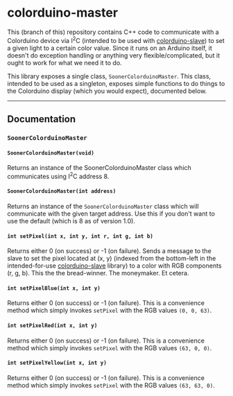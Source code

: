 # colorduino-master

This (branch of this) repository contains C++ code to communicate with a Colorduino device via I<sup>2</sup>C (intended to be used with [colorduino-slave](https://github.com/Sooner-IEEE-Robotics/colorduino-slave)) to set a given light to a certain color value. Since it runs on an Arduino itself, it doesn't do exception handling or anything very flexible/complicated, but it ought to work for what we need it to do.

This library exposes a single class, `SoonerColorduinoMaster`. This class, intended to be used as a singleton, exposes simple functions to do things to the Colorduino display (which you would expect), documented below.

--------

## Documentation

### `SoonerColorduinoMaster`


#### `SoonerColorduinoMaster(void)`

Returns an instance of the SoonerColorduinoMaster class which communicates using I<sup>2</sup>C address 8.


#### `SoonerColorduinoMaster(int address)`

Returns an instance of the `SoonerColorduinoMaster` class which will communicate with the given target address. Use this if you don't want to use the default (which is 8 as of version 1.0).

#### `int setPixel(int x, int y, int r, int g, int b)`
Returns either 0 (on success) or -1 (on failure). Sends a message to the slave to set the pixel located at (x, y) (indexed from the bottom-left in the intended-for-use [colorduino-slave](https://github.com/Sooner-IEEE-Robotics/colorduino-slave) library) to a color with RGB components (r, g, b). This the the bread-winner. The moneymaker. Et cetera.

#### `int setPixelBlue(int x, int y)`
Returns either 0 (on success) or -1 (on failure). This is a convenience method which simply invokes `setPixel` with the RGB values `(0, 0, 63)`.

#### `int setPixelRed(int x, int y)`
Returns either 0 (on success) or -1 (on failure). This is a convenience method which simply invokes `setPixel` with the RGB values `(63, 0, 0)`.

#### `int setPixelYellow(int x, int y)`
Returns either 0 (on success) or -1 (on failure). This is a convenience method which simply invokes `setPixel` with the RGB values `(63, 63, 0)`.
